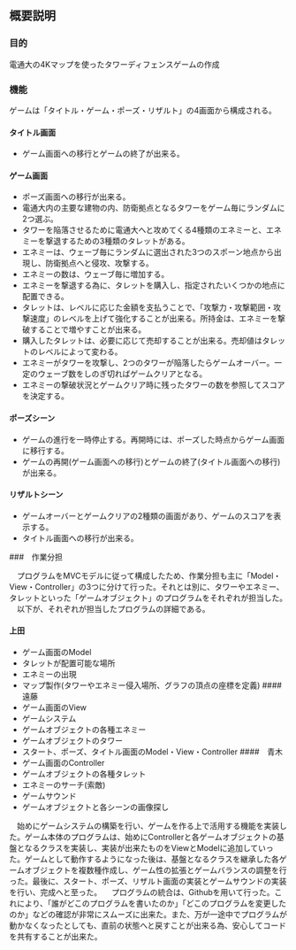 ## 概要説明

### 目的

電通大の4Kマップを使ったタワーディフェンスゲームの作成

### 機能

ゲームは「タイトル・ゲーム・ポーズ・リザルト」の4画面から構成される。

#### タイトル画面
- ゲーム画面への移行とゲームの終了が出来る。
#### ゲーム画面
- ポーズ画面への移行が出来る。
- 電通大内の主要な建物の内、防衛拠点となるタワーをゲーム毎にランダムに2つ選ぶ。
- タワーを陥落させるために電通大へと攻めてくる4種類のエネミーと、エネミーを撃退するための3種類のタレットがある。
- エネミーは、ウェーブ毎にランダムに選出された3つのスポーン地点から出現し、防衛拠点へと侵攻、攻撃する。
- エネミーの数は、ウェーブ毎に増加する。
- エネミーを撃退する為に、タレットを購入し、指定されたいくつかの地点に配置できる。
- タレットは、レベルに応じた金額を支払うことで、「攻撃力・攻撃範囲・攻撃速度」のレベルを上げて強化することが出来る。所持金は、エネミーを撃破することで増やすことが出来る。
- 購入したタレットは、必要に応じて売却することが出来る。売却値はタレットのレベルによって変わる。
- エネミーがタワーを攻撃し、2つのタワーが陥落したらゲームオーバー。一定のウェーブ数をしのぎ切ればゲームクリアとなる。
- エネミーの撃破状況とゲームクリア時に残ったタワーの数を参照してスコアを決定する。
#### ポーズシーン
- ゲームの進行を一時停止する。再開時には、ポーズした時点からゲーム画面に移行する。
- ゲームの再開(ゲーム画面への移行)とゲームの終了(タイトル画面への移行)が出来る。
#### リザルトシーン
- ゲームオーバーとゲームクリアの2種類の画面があり、ゲームのスコアを表示する。
- タイトル画面への移行が出来る。

###　作業分担

　プログラムをMVCモデルに従って構成したため、作業分担も主に「Model・View・Controller」の3つに分けて行った。それとは別に、タワーやエネミー、タレットといった「ゲームオブジェクト」のプログラムをそれぞれが担当した。
　以下が、それぞれが担当したプログラムの詳細である。

#### 上田
- ゲーム画面のModel
- タレットが配置可能な場所
- エネミーの出現
- マップ製作(タワーやエネミー侵入場所、グラフの頂点の座標を定義)
####　遠藤
- ゲーム画面のView
- ゲームシステム
- ゲームオブジェクトの各種エネミー
- ゲームオブジェクトのタワー
- スタート、ポーズ、タイトル画面のModel・View・Controller
####　青木
- ゲーム画面のController
- ゲームオブジェクトの各種タレット
- エネミーのサーチ(索敵)
- ゲームサウンド
- ゲームオブジェクトと各シーンの画像探し

　始めにゲームシステムの構築を行い、ゲームを作る上で活用する機能を実装した。ゲーム本体のプログラムは、始めにControllerと各ゲームオブジェクトの基盤となるクラスを実装し、実装が出来たものをViewとModelに追加していった。ゲームとして動作するようになった後は、基盤となるクラスを継承した各ゲームオブジェクトを複数種作成し、ゲーム性の拡張とゲームバランスの調整を行った。最後に、スタート、ポーズ、リザルト画面の実装とゲームサウンドの実装を行い、完成へと至った。
　プログラムの統合は、Githubを用いて行った。これにより、「誰がどこのプログラムを書いたのか」「どこのプログラムを変更したのか」などの確認が非常にスムーズに出来た。また、万が一途中でプログラムが動かなくなったとしても、直前の状態へと戻すことが出来る為、安心してコードを共有することが出来た。

